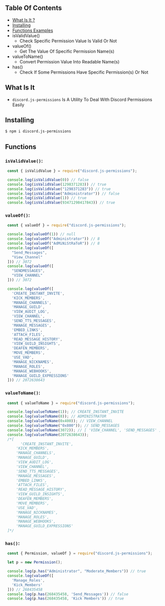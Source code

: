 ## Table Of Contents

 - [What Is It ?](#what-is-it)
 - [Installing](#installing)
 - [Functions Examples](#functions)
 - isValidValue()
   - Check Specific Permission Value Is Valid Or Not
  - valueOf()
    - Get The Value Of Specific Permission Name(s)
  - valueToName()
    - Convert Permission Value Into Readable Name(s)
  - has()
    - Check If Some Permissions Have Specific Permission(s) Or Not

## What Is It

- `discord.js-permissions` Is A Utility To Deal With Discord Permissions Easily

## Installing

```bash
$ npm i discord.js-permissions
```

## Functions
 ### `isValidValue()`:
 ```js
  const { isValidValue } = require("discord.js-permissions");

  console.log(isValidValue(0)) // false
  console.log(isValidValue(1298371283)) // true
  console.log(isValidValue("1298371283")) // true
  console.log(isValidValue("Administrator")) // false
  console.log(isValidValue(1)) // true
  console.log(isValidValue(93471298417843)) // true
 ``` 
 ### `valueOf()`:
 ```js
  const { valueOf } = require("discord.js-permissions");

  console.log(valueOf(1)) // null
  console.log(valueOf("Administrator")) // 8
  console.log(valueOf("AdMiNiStRaToR")) // 8
  console.log(valueOf([
    "Send_Messages",
    "View_Channel"
  ])) // 3072
  console.log(valueOf([
    "SENDMESSAGES",
    "VIEW_CHANNEL"
  ])) // 3072

  console.log(valueOf([
    'CREATE_INSTANT_INVITE',
    'KICK_MEMBERS',
    'MANAGE_CHANNELS',
    'MANAGE_GUILD',
    'VIEW_AUDIT_LOG',
    'VIEW_CHANNEL',
    'SEND_TTS_MESSAGES',
    'MANAGE_MESSAGES',
    'EMBED_LINKS',
    'ATTACH_FILES',
    'READ_MESSAGE_HISTORY',
    'VIEW_GUILD_INSIGHTS',
    'DEAFEN_MEMBERS',
    'MOVE_MEMBERS',
    'USE_VAD',
    'MANAGE_NICKNAMES',
    'MANAGE_ROLES',
    'MANAGE_WEBHOOKS',
    'MANAGE_GUILD_EXPRESSIONS'
  ])) // 2072638643
 ```

 ### `valueToName()`:
 ```js
  const { valueToName } = require("discord.js-permissions");

  console.log(valueToName(1)); // CREATE_INSTANT_INVITE
  console.log(valueToName(8)); // ADMINISTRATOR
  console.log(valueToName(0x400)); // VIEW_CHANNEL
  console.log(valueToName("0x800")); // SEND_MESSAGES
  console.log(valueToName(3072)); // [ 'VIEW_CHANNEL', 'SEND_MESSAGES' ]
  console.log(valueToName(2072638643)); 
  /*[
        'CREATE_INSTANT_INVITE',
      'KICK_MEMBERS',
      'MANAGE_CHANNELS',
      'MANAGE_GUILD',
      'VIEW_AUDIT_LOG',
      'VIEW_CHANNEL',
      'SEND_TTS_MESSAGES',
      'MANAGE_MESSAGES',
      'EMBED_LINKS',
      'ATTACH_FILES',
      'READ_MESSAGE_HISTORY',
      'VIEW_GUILD_INSIGHTS',
      'DEAFEN_MEMBERS',
      'MOVE_MEMBERS',
      'USE_VAD',
      'MANAGE_NICKNAMES',
      'MANAGE_ROLES',
      'MANAGE_WEBHOOKS',
      'MANAGE_GUILD_EXPRESSIONS'
  ]*/
 ```

 ### `has()`:
 ```js
  const { Permission, valueOf } = require("discord.js-permissions");

  let p = new Permission();

  console.log(p.has("Administrator", "Moderate_Members")) // true
  console.log(valueOf([
    'Manage_Roles',
    'Kick_Members'
  ])) // 268435458
  console.log(p.has(268435458, 'Send_Messages')) // false
  console.log(p.has(268435458, 'Kick Members')) // true
 ```